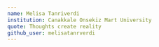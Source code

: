 ```yaml
---
name: Melisa Tanriverdi
institution: Canakkale Onsekiz Mart University
quote: Thoughts create reality
github_user: melisatanrverdi
---
```

